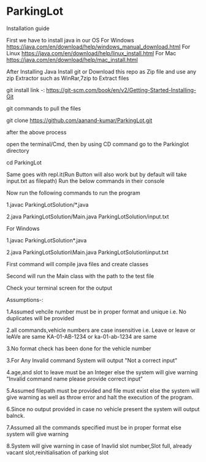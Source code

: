 # ParkingLot

Installation guide

First we have to install java in our OS For Windows https://java.com/en/download/help/windows_manual_download.html For Linux https://java.com/en/download/help/linux_install.html For Mac https://java.com/en/download/help/mac_install.html

After Installing Java Install git or Download this repo as Zip file and use any zip Extractor such as WinRar,7zip to Extract files

git install link -: https://git-scm.com/book/en/v2/Getting-Started-Installing-Git

git commands to pull the files

git clone https://github.com/aanand-kumar/ParkingLot.git

after the above process

open the terminal/Cmd, then by using CD command go to the Parkinglot directory

cd ParkingLot

Same goes with repl.it(Run Button will also work but by default will take input.txt as filepath) Run the below commands in their console

Now run the following commands to run the program

1.javac ParkingLotSolution/*.java

2.java ParkingLotSolution/Main.java ParkingLotSolution/input.txt

For Windows

1.javac ParkingLotSolution\*.java

2.java ParkingLotSolution\Main.java ParkingLotSolution\input.txt

First command will compile java files and create classes

Second will run the Main class with the path to the test file

Check your terminal screen for the output

Assumptions-:

1.Assumed vehcile number must be in proper format and unique i.e. No duplicates will be provided

2.all commands,vehicle numbers are case insensitive i.e. Leave or leave or leAVe are same KA-01-AB-1234 or ka-01-ab-1234 are same

3.No format check has been done for the vehicle number

3.For Any Invalid command System will output "Not a correct input"

4.age,and slot to leave must be an Integer else the system will give warning "Invalid command name please provide correct input"

5.Assumed filepath must be provided and file must exist else the system will give warning as well as throw error and halt the execution of the program.

6.Since no output provided in case no vehicle present the system will output balnck.

7.Assumed all the commands specified must be in proper format else system will give warning

8.System will give warning in case of Inavlid slot number,Slot full, already vacant slot,reinitialisation of parking slot
